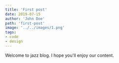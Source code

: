 ```yaml
---
title: 'First post'
date: 2019-07-15
author: 'John Doe'
path: 'first-post'
image: '../../images/1.png'
tags:
- code
- design
---
```


Welcome to jazz blog. I hope you'll enjoy our content.